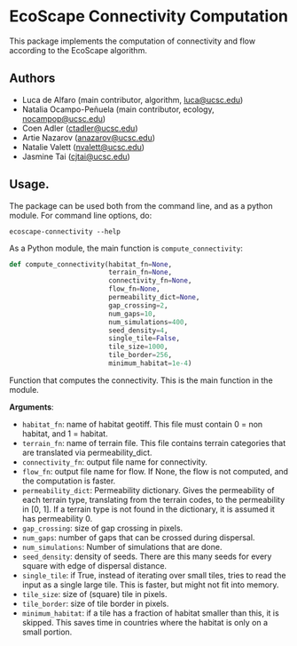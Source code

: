 # EcoScape Connectivity Computation

This package implements the computation of connectivity and flow according 
to the EcoScape algorithm. 

## Authors

* Luca de Alfaro (main contributor, algorithm, luca@ucsc.edu)
* Natalia Ocampo-Peñuela (main contributor, ecology, nocampop@ucsc.edu)
* Coen Adler (ctadler@ucsc.edu)
* Artie Nazarov (anazarov@ucsc.edu)
* Natalie Valett (nvalett@ucsc.edu)
* Jasmine Tai (cjtai@ucsc.edu)

## Usage.

The package can be used both from the command line, and as a python module. 
For command line options, do: 

    ecoscape-connectivity --help

As a Python module, the main function is `compute_connectivity`: 

```python
def compute_connectivity(habitat_fn=None,
                         terrain_fn=None,
                         connectivity_fn=None,
                         flow_fn=None,
                         permeability_dict=None,
                         gap_crossing=2,
                         num_gaps=10,
                         num_simulations=400,
                         seed_density=4,
                         single_tile=False,
                         tile_size=1000,
                         tile_border=256,
                         minimum_habitat=1e-4)
```

Function that computes the connectivity. This is the main function in the module.

**Arguments**:

- `habitat_fn`: name of habitat geotiff. This file must contain 0 = non habitat,
and 1 = habitat.
- `terrain_fn`: name of terrain file.  This file contains terrain categories that are
translated via permeability_dict.
- `connectivity_fn`: output file name for connectivity.
- `flow_fn`: output file name for flow.  If None, the flow is not computed, and the
computation is faster.
- `permeability_dict`: Permeability dictionary.  Gives the permeability of each
terrain type, translating from the terrain codes, to the permeability in [0, 1].
If a terrain type is not found in the dictionary, it is assumed it has permeability 0.
- `gap_crossing`: size of gap crossing in pixels.
- `num_gaps`: number of gaps that can be crossed during dispersal.
- `num_simulations`: Number of simulations that are done.
- `seed_density`: density of seeds.  There are this many seeds for every square with edge of
dispersal distance.
- `single_tile`: if True, instead of iterating over small tiles, tries to read the input as a
single large tile.  This is faster, but might not fit into memory.
- `tile_size`: size of (square) tile in pixels.
- `tile_border`: size of tile border in pixels.
- `minimum_habitat`: if a tile has a fraction of habitat smaller than this, it is skipped.
This saves time in countries where the habitat is only on a small portion.



